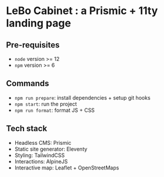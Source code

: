# LeBo Cabinet : a Prismic + 11ty landing page
## Pre-requisites
* `node` version >= 12
* `npm` version >= 6

## Commands
* `npm run prepare`: install dependencies + setup git hooks
* `npm start`: run the project
* `npm run format`: format JS + CSS

## Tech stack
* Headless CMS: Prismic
* Static site generator: Eleventy
* Styling: TailwindCSS
* Interactions: AlpineJS
* Interactive map: Leaflet + OpenStreetMaps